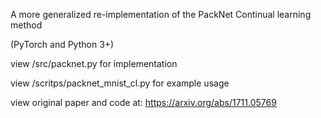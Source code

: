 
A more generalized re-implementation of the PackNet Continual learning method

(PyTorch and Python 3+)

view /src/packnet.py for implementation

view /scritps/packnet_mnist_cl.py for example usage

view original paper and code at: https://arxiv.org/abs/1711.05769





